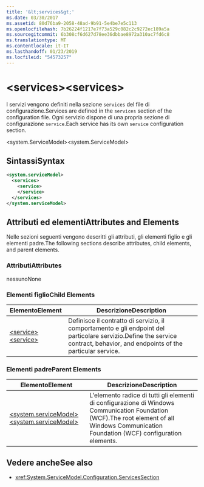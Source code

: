 ```yaml
---
title: '&lt;services&gt;'
ms.date: 03/30/2017
ms.assetid: 80d76ba9-2058-48ad-9b91-5e4be7e5c113
ms.openlocfilehash: 7b26224f1217e7f73a529c082c2c9272ec189a5a
ms.sourcegitcommit: 6b308cf6d627d78ee36dbbae8972a310ac7fd6c8
ms.translationtype: MT
ms.contentlocale: it-IT
ms.lasthandoff: 01/23/2019
ms.locfileid: "54573257"
---
```

# <a name="ltservicesgt"></a><span data-ttu-id="6c3fe-102">&lt;services&gt;</span><span class="sxs-lookup"><span data-stu-id="6c3fe-102">&lt;services&gt;</span></span>
<span data-ttu-id="6c3fe-103">I servizi vengono definiti nella sezione `services` del file di configurazione.</span><span class="sxs-lookup"><span data-stu-id="6c3fe-103">Services are defined in the `services` section of the configuration file.</span></span> <span data-ttu-id="6c3fe-104">Ogni servizio dispone di una propria sezione di configurazione `service`.</span><span class="sxs-lookup"><span data-stu-id="6c3fe-104">Each service has its own `service` configuration section.</span></span>  
  
 <span data-ttu-id="6c3fe-105">\<system.ServiceModel></span><span class="sxs-lookup"><span data-stu-id="6c3fe-105">\<system.ServiceModel></span></span>  
  
## <a name="syntax"></a><span data-ttu-id="6c3fe-106">Sintassi</span><span class="sxs-lookup"><span data-stu-id="6c3fe-106">Syntax</span></span>  
  
```xml  
<system.serviceModel>
  <services>
    <service>
    </service>
  </services>
</system.serviceModel>
```  
  
## <a name="attributes-and-elements"></a><span data-ttu-id="6c3fe-107">Attributi ed elementi</span><span class="sxs-lookup"><span data-stu-id="6c3fe-107">Attributes and Elements</span></span>  
 <span data-ttu-id="6c3fe-108">Nelle sezioni seguenti vengono descritti gli attributi, gli elementi figlio e gli elementi padre.</span><span class="sxs-lookup"><span data-stu-id="6c3fe-108">The following sections describe attributes, child elements, and parent elements.</span></span>  
  
### <a name="attributes"></a><span data-ttu-id="6c3fe-109">Attributi</span><span class="sxs-lookup"><span data-stu-id="6c3fe-109">Attributes</span></span>  
 <span data-ttu-id="6c3fe-110">nessuno</span><span class="sxs-lookup"><span data-stu-id="6c3fe-110">None</span></span>  
  
### <a name="child-elements"></a><span data-ttu-id="6c3fe-111">Elementi figlio</span><span class="sxs-lookup"><span data-stu-id="6c3fe-111">Child Elements</span></span>  
  
|<span data-ttu-id="6c3fe-112">Elemento</span><span class="sxs-lookup"><span data-stu-id="6c3fe-112">Element</span></span>|<span data-ttu-id="6c3fe-113">Descrizione</span><span class="sxs-lookup"><span data-stu-id="6c3fe-113">Description</span></span>|  
|-------------|-----------------|  
|[<span data-ttu-id="6c3fe-114">\<service></span><span class="sxs-lookup"><span data-stu-id="6c3fe-114">\<service></span></span>](../../../../../docs/framework/configure-apps/file-schema/wcf/service.md)|<span data-ttu-id="6c3fe-115">Definisce il contratto di servizio, il comportamento e gli endpoint del particolare servizio.</span><span class="sxs-lookup"><span data-stu-id="6c3fe-115">Define the service contract, behavior, and endpoints of the particular service.</span></span>|  
  
### <a name="parent-elements"></a><span data-ttu-id="6c3fe-116">Elementi padre</span><span class="sxs-lookup"><span data-stu-id="6c3fe-116">Parent Elements</span></span>  
  
|<span data-ttu-id="6c3fe-117">Elemento</span><span class="sxs-lookup"><span data-stu-id="6c3fe-117">Element</span></span>|<span data-ttu-id="6c3fe-118">Descrizione</span><span class="sxs-lookup"><span data-stu-id="6c3fe-118">Description</span></span>|  
|-------------|-----------------|  
|[<span data-ttu-id="6c3fe-119">\<system.serviceModel></span><span class="sxs-lookup"><span data-stu-id="6c3fe-119">\<system.serviceModel></span></span>](../../../../../docs/framework/configure-apps/file-schema/wcf/system-servicemodel.md)|<span data-ttu-id="6c3fe-120">L'elemento radice di tutti gli elementi di configurazione di Windows Communication Foundation (WCF).</span><span class="sxs-lookup"><span data-stu-id="6c3fe-120">The root element of all Windows Communication Foundation (WCF) configuration elements.</span></span>|  
  
## <a name="see-also"></a><span data-ttu-id="6c3fe-121">Vedere anche</span><span class="sxs-lookup"><span data-stu-id="6c3fe-121">See also</span></span>
- <xref:System.ServiceModel.Configuration.ServicesSection>
